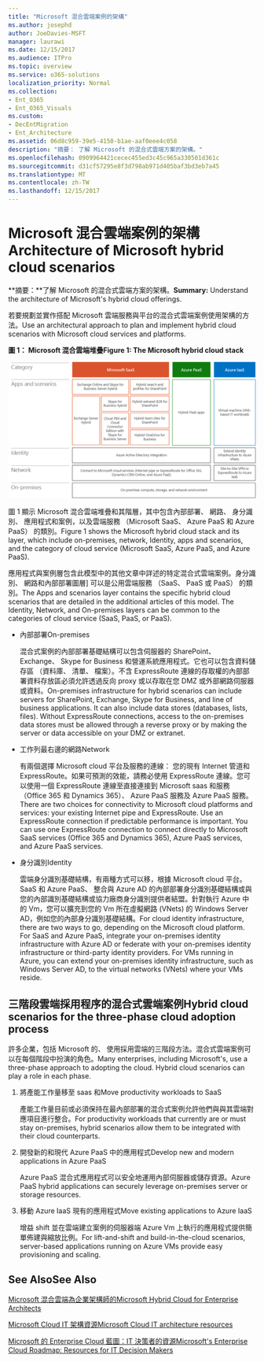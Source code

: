 ```yaml
---
title: "Microsoft 混合雲端案例的架構"
ms.author: josephd
author: JoeDavies-MSFT
manager: laurawi
ms.date: 12/15/2017
ms.audience: ITPro
ms.topic: overview
ms.service: o365-solutions
localization_priority: Normal
ms.collection:
- Ent_O365
- Ent_O365_Visuals
ms.custom:
- DecEntMigration
- Ent_Architecture
ms.assetid: 06d8c959-39e5-4150-b1ae-aaf0eee4c058
description: "摘要： 了解 Microsoft 的混合式雲端方案的架構。"
ms.openlocfilehash: 0909964421cecec455ed3c45c965a330501d361c
ms.sourcegitcommit: d31cf57295e8f3d798ab971d405baf3bd3eb7a45
ms.translationtype: MT
ms.contentlocale: zh-TW
ms.lasthandoff: 12/15/2017
---
```

# <a name="architecture-of-microsoft-hybrid-cloud-scenarios"></a><span data-ttu-id="5c32d-103">Microsoft 混合雲端案例的架構</span><span class="sxs-lookup"><span data-stu-id="5c32d-103">Architecture of Microsoft hybrid cloud scenarios</span></span>

 <span data-ttu-id="5c32d-104">**摘要：**了解 Microsoft 的混合式雲端方案的架構。</span><span class="sxs-lookup"><span data-stu-id="5c32d-104">**Summary:** Understand the architecture of Microsoft's hybrid cloud offerings.</span></span>
  
<span data-ttu-id="5c32d-105">若要規劃並實作搭配 Microsoft 雲端服務與平台的混合式雲端案例使用架構的方法。</span><span class="sxs-lookup"><span data-stu-id="5c32d-105">Use an architectural approach to plan and implement hybrid cloud scenarios with Microsoft cloud services and platforms.</span></span>
  
<span data-ttu-id="5c32d-106">**圖 1： Microsoft 混合雲端堆疊**</span><span class="sxs-lookup"><span data-stu-id="5c32d-106">**Figure 1: The Microsoft hybrid cloud stack**</span></span>

![Microsoft 混合式雲端堆疊](images/Hybrid_Poster/Hybrid_Cloud_Stack.png)
  
<span data-ttu-id="5c32d-108">圖 1 顯示 Microsoft 混合雲端堆疊和其階層，其中包含內部部署、 網路、 身分識別、 應用程式和案例，以及雲端服務 （Microsoft SaaS、 Azure PaaS 和 Azure PaaS） 的類別。</span><span class="sxs-lookup"><span data-stu-id="5c32d-108">Figure 1 shows the Microsoft hybrid cloud stack and its layer, which include on-premises, network, Identity, apps and scenarios, and the category of cloud service (Microsoft SaaS, Azure PaaS, and Azure PaaS).</span></span>
  
<span data-ttu-id="5c32d-p101">應用程式與案例層包含此模型中的其他文章中詳述的特定混合式雲端案例。身分識別、 網路和內部部署圖層] 可以是公用雲端服務 （SaaS、 PaaS 或 PaaS） 的類別。</span><span class="sxs-lookup"><span data-stu-id="5c32d-p101">The Apps and scenarios layer contains the specific hybrid cloud scenarios that are detailed in the additional articles of this model. The Identity, Network, and On-premises layers can be common to the categories of cloud service (SaaS, PaaS, or PaaS).</span></span>
  
- <span data-ttu-id="5c32d-111">內部部署</span><span class="sxs-lookup"><span data-stu-id="5c32d-111">On-premises</span></span>
    
    <span data-ttu-id="5c32d-p102">混合式案例的內部部署基礎結構可以包含伺服器的 SharePoint、 Exchange、 Skype for Business 和營運系統應用程式。它也可以包含資料儲存區 （資料庫、 清單、 檔案）。不含 ExpressRoute 連線的存取權的內部部署資料存放區必須允許透過反向 proxy 或以存取在您 DMZ 或外部網路伺服器或資料。</span><span class="sxs-lookup"><span data-stu-id="5c32d-p102">On-premises infrastructure for hybrid scenarios can include servers for SharePoint, Exchange, Skype for Business, and line of business applications. It can also include data stores (databases, lists, files). Without ExpressRoute connections, access to the on-premises data stores must be allowed through a reverse proxy or by making the server or data accessible on your DMZ or extranet.</span></span>
    
- <span data-ttu-id="5c32d-115">工作列最右邊的網路</span><span class="sxs-lookup"><span data-stu-id="5c32d-115">Network</span></span>
    
    <span data-ttu-id="5c32d-p103">有兩個選擇 Microsoft cloud 平台及服務的連線： 您的現有 Internet 管道和 ExpressRoute。如果可預測的效能，請務必使用 ExpressRoute 連線。您可以使用一個 ExpressRoute 連線至直接連接到 Microsoft saas 和服務 （Office 365 和 Dynamics 365）、 Azure PaaS 服務及 Azure PaaS 服務。</span><span class="sxs-lookup"><span data-stu-id="5c32d-p103">There are two choices for connectivity to Microsoft cloud platforms and services: your existing Internet pipe and ExpressRoute. Use an ExpressRoute connection if predictable performance is important. You can use one ExpressRoute connection to connect directly to Microsoft SaaS services (Office 365 and Dynamics 365), Azure PaaS services, and Azure PaaS services.</span></span>
    
- <span data-ttu-id="5c32d-119">身分識別</span><span class="sxs-lookup"><span data-stu-id="5c32d-119">Identity</span></span>
    
    <span data-ttu-id="5c32d-p104">雲端身分識別基礎結構，有兩種方式可以移，根據 Microsoft cloud 平台。SaaS 和 Azure PaaS、 整合與 Azure AD 的內部部署身分識別基礎結構或與您的內部識別基礎結構或協力廠商身分識別提供者結盟。針對執行 Azure 中的 Vm，您可以擴充到您的 Vm 所在虛擬網路 (VNets) 的 Windows Server AD，例如您的內部身分識別基礎結構。</span><span class="sxs-lookup"><span data-stu-id="5c32d-p104">For cloud identity infrastructure, there are two ways to go, depending on the Microsoft cloud platform. For SaaS and Azure PaaS, integrate your on-premises identity infrastructure with Azure AD or federate with your on-premises identity infrastructure or third-party identity providers. For VMs running in Azure, you can extend your on-premises identity infrastructure, such as Windows Server AD, to the virtual networks (VNets) where your VMs reside.</span></span>
    
## <a name="hybrid-cloud-scenarios-for-the-three-phase-cloud-adoption-process"></a><span data-ttu-id="5c32d-123">三階段雲端採用程序的混合式雲端案例</span><span class="sxs-lookup"><span data-stu-id="5c32d-123">Hybrid cloud scenarios for the three-phase cloud adoption process</span></span>

<span data-ttu-id="5c32d-p105">許多企業，包括 Microsoft 的、 使用採用雲端的三階段方法。混合式雲端案例可以在每個階段中扮演的角色。</span><span class="sxs-lookup"><span data-stu-id="5c32d-p105">Many enterprises, including Microsoft's, use a three-phase approach to adopting the cloud. Hybrid cloud scenarios can play a role in each phase.</span></span>
  
1. <span data-ttu-id="5c32d-126">將產能工作量移至 saas 和</span><span class="sxs-lookup"><span data-stu-id="5c32d-126">Move productivity workloads to SaaS</span></span>
    
    <span data-ttu-id="5c32d-127">產能工作量目前或必須保持在最內部部署的混合式案例允許他們與與其雲端對應項目進行整合。</span><span class="sxs-lookup"><span data-stu-id="5c32d-127">For productivity workloads that currently are or must stay on-premises, hybrid scenarios allow them to be integrated with their cloud counterparts.</span></span>
    
2. <span data-ttu-id="5c32d-128">開發新的和現代 Azure PaaS 中的應用程式</span><span class="sxs-lookup"><span data-stu-id="5c32d-128">Develop new and modern applications in Azure PaaS</span></span>
    
    <span data-ttu-id="5c32d-129">Azure PaaS 混合式應用程式可以安全地運用內部伺服器或儲存資源。</span><span class="sxs-lookup"><span data-stu-id="5c32d-129">Azure PaaS hybrid applications can securely leverage on-premises server or storage resources.</span></span>
    
3. <span data-ttu-id="5c32d-130">移動 Azure IaaS 現有的應用程式</span><span class="sxs-lookup"><span data-stu-id="5c32d-130">Move existing applications to Azure IaaS</span></span>
    
    <span data-ttu-id="5c32d-131">增益 shift 並在雲端建立案例的伺服器端 Azure Vm 上執行的應用程式提供簡單佈建與縮放比例。</span><span class="sxs-lookup"><span data-stu-id="5c32d-131">For lift-and-shift and build-in-the-cloud scenarios, server-based applications running on Azure VMs provide easy provisioning and scaling.</span></span>
    
## <a name="see-also"></a><span data-ttu-id="5c32d-132">See Also</span><span class="sxs-lookup"><span data-stu-id="5c32d-132">See Also</span></span>

[<span data-ttu-id="5c32d-133">Microsoft 混合雲端為企業架構師的</span><span class="sxs-lookup"><span data-stu-id="5c32d-133">Microsoft Hybrid Cloud for Enterprise Architects</span></span>](microsoft-hybrid-cloud-for-enterprise-architects.md)
  
[<span data-ttu-id="5c32d-134">Microsoft Cloud IT 架構資源</span><span class="sxs-lookup"><span data-stu-id="5c32d-134">Microsoft Cloud IT architecture resources</span></span>](microsoft-cloud-it-architecture-resources.md)

[<span data-ttu-id="5c32d-135">Microsoft 的 Enterprise Cloud 藍圖：IT 決策者的資源</span><span class="sxs-lookup"><span data-stu-id="5c32d-135">Microsoft's Enterprise Cloud Roadmap: Resources for IT Decision Makers</span></span>](https://sway.com/FJ2xsyWtkJc2taRD)



